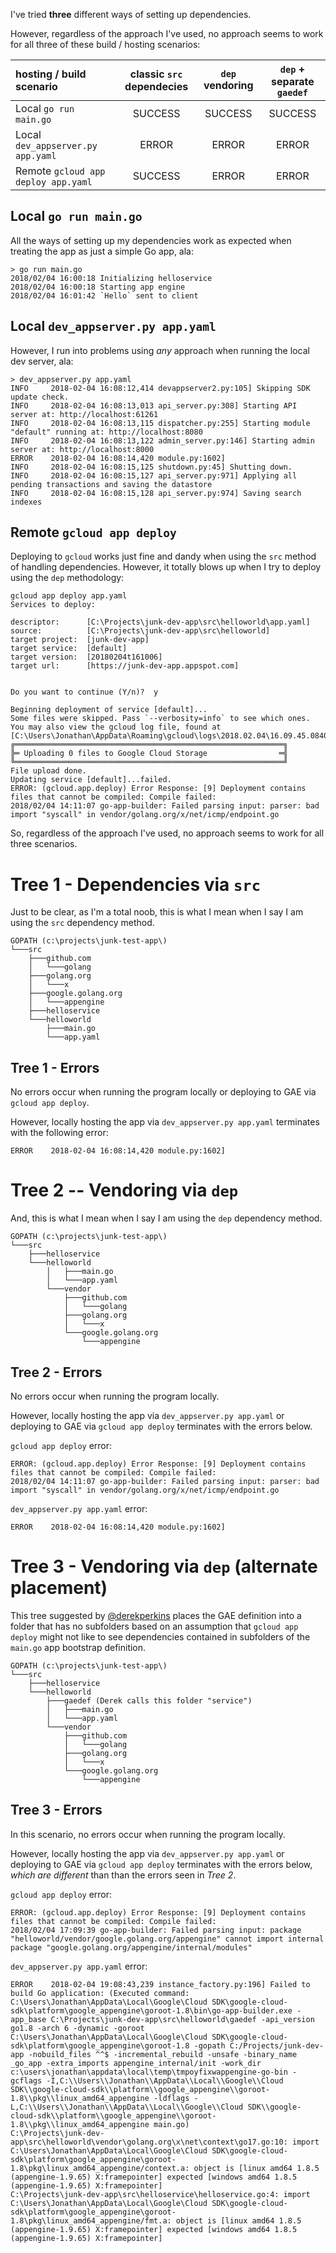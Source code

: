 I've tried **three** different ways of setting up dependencies.

However, regardless of the approach I've used, no approach seems to work for all three of these build / hosting scenarios:

| hosting / build scenario            | classic `src` dependecies | `dep` vendoring | `dep` + separate `gaedef` |
| :---------------------------------- | :-----------------------: | :-------------: | :-----------------------: |
| Local `go run main.go`              | SUCCESS                   | SUCCESS         | SUCCESS                   |
| Local `dev_appserver.py app.yaml`   | ERROR                     | ERROR           | ERROR                     |
| Remote `gcloud app deploy app.yaml` | SUCCESS                   | ERROR           | ERROR                     |

## Local `go run main.go`

All the ways of setting up my dependencies work as expected when treating the app as just a simple Go app, ala:

```
> go run main.go
2018/02/04 16:00:18 Initializing helloservice
2018/02/04 16:00:18 Starting app engine
2018/02/04 16:01:42 `Hello` sent to client
```

## Local `dev_appserver.py app.yaml`

However, I run into problems using _any_ approach when running the local dev server, ala:

```
> dev_appserver.py app.yaml
INFO     2018-02-04 16:08:12,414 devappserver2.py:105] Skipping SDK update check.
INFO     2018-02-04 16:08:13,013 api_server.py:308] Starting API server at: http://localhost:61261
INFO     2018-02-04 16:08:13,115 dispatcher.py:255] Starting module "default" running at: http://localhost:8080
INFO     2018-02-04 16:08:13,122 admin_server.py:146] Starting admin server at: http://localhost:8000
ERROR    2018-02-04 16:08:14,420 module.py:1602]
INFO     2018-02-04 16:08:15,125 shutdown.py:45] Shutting down.
INFO     2018-02-04 16:08:15,127 api_server.py:971] Applying all pending transactions and saving the datastore
INFO     2018-02-04 16:08:15,128 api_server.py:974] Saving search indexes
```

## Remote `gcloud app deploy`

Deploying to `gcloud` works just fine and dandy when using the `src` method of handling dependencies.  However, it totally blows up when I try to deploy using the `dep` methodology:

```
gcloud app deploy app.yaml
Services to deploy:

descriptor:      [C:\Projects\junk-dev-app\src\helloworld\app.yaml]
source:          [C:\Projects\junk-dev-app\src\helloworld]
target project:  [junk-dev-app]
target service:  [default]
target version:  [20180204t161006]
target url:      [https://junk-dev-app.appspot.com]


Do you want to continue (Y/n)?  y

Beginning deployment of service [default]...
Some files were skipped. Pass `--verbosity=info` to see which ones.
You may also view the gcloud log file, found at
[C:\Users\Jonathan\AppData\Roaming\gcloud\logs\2018.02.04\16.09.45.084000.log].
╔════════════════════════════════════════════════════════════╗
╠═ Uploading 0 files to Google Cloud Storage                ═╣
╚════════════════════════════════════════════════════════════╝
File upload done.
Updating service [default]...failed.
ERROR: (gcloud.app.deploy) Error Response: [9] Deployment contains files that cannot be compiled: Compile failed:
2018/02/04 14:11:07 go-app-builder: Failed parsing input: parser: bad import "syscall" in vendor/golang.org/x/net/icmp/endpoint.go
```

So, regardless of the approach I've used, no approach seems to work for all three scenarios.


# Tree 1 - Dependencies via `src`

Just to be clear, as I'm a total noob, this is what I mean when I say I am using the `src` dependency method.

```
GOPATH (c:\projects\junk-test-app\)
└───src
    ├───github.com
    │   └───golang
    ├───golang.org
    │   └───x
    ├───google.golang.org
    │   └───appengine
    ├───helloservice
    └───helloworld
        ├───main.go
        └───app.yaml
```

## Tree 1 - Errors

No errors occur when running the program locally or deploying to GAE via `gcloud app deploy`.

However, locally hosting the app via `dev_appserver.py app.yaml` terminates with the following error:
```
ERROR    2018-02-04 16:08:14,420 module.py:1602]
```

# Tree 2 -- Vendoring via `dep`

And, this is what I mean when I say I am using the `dep` dependency method.

```
GOPATH (c:\projects\junk-test-app\)
└───src
    ├───helloservice
    └───helloworld
        │   ├───main.go
        │   └───app.yaml
        └───vendor
            ├───github.com
            │   └───golang
            ├───golang.org
            │   └───x
            └───google.golang.org
                └───appengine
```

## Tree 2 - Errors

No errors occur when running the program locally.

However, locally hosting the app via `dev_appserver.py app.yaml` or deploying to GAE via `gcloud app deploy` terminates with the errors below.

`gcloud app deploy` error:
```
ERROR: (gcloud.app.deploy) Error Response: [9] Deployment contains files that cannot be compiled: Compile failed:
2018/02/04 14:11:07 go-app-builder: Failed parsing input: parser: bad import "syscall" in vendor/golang.org/x/net/icmp/endpoint.go
```

`dev_appserver.py app.yaml` error:
```
ERROR    2018-02-04 16:08:14,420 module.py:1602]
```

Tree 3 - Vendoring via `dep` (alternate placement)
==============================================================

This tree suggested by [@derekperkins](https://github.com/derekperkins) places the GAE definition into a folder that has no subfolders based on an assumption that `gcloud app deploy` might not like to see dependencies contained in subfolders of the `main.go` app bootstrap definition.

```
GOPATH (c:\projects\junk-test-app\)
└───src
    ├───helloservice
    └───helloworld
        ├───gaedef (Derek calls this folder "service")
        │   ├───main.go
        │   └───app.yaml
        └───vendor
            ├───github.com
            │   └───golang
            ├───golang.org
            │   └───x
            └───google.golang.org
                └───appengine
```

## Tree 3 - Errors

In this scenario, no errors occur when running the program locally.

However, locally hosting the app via `dev_appserver.py app.yaml` or deploying to GAE via `gcloud app deploy` terminates with the errors below, *which are different* than than the errors seen in *Tree 2*. 

`gcloud app deploy` error:
```
ERROR: (gcloud.app.deploy) Error Response: [9] Deployment contains files that cannot be compiled: Compile failed:
2018/02/04 17:09:39 go-app-builder: Failed parsing input: package "helloworld/vendor/google.golang.org/appengine" cannot import internal package "google.golang.org/appengine/internal/modules"
```

`dev_appserver.py app.yaml` error:
```
ERROR    2018-02-04 19:08:43,239 instance_factory.py:196] Failed to build Go application: (Executed command: C:\Users\Jonathan\AppData\Local\Google\Cloud SDK\google-cloud-sdk\platform\google_appengine\goroot-1.8\bin\go-app-builder.exe -app_base C:\Projects\junk-dev-app\src\helloworld\gaedef -api_version go1.8 -arch 6 -dynamic -goroot C:\Users\Jonathan\AppData\Local\Google\Cloud SDK\google-cloud-sdk\platform\google_appengine\goroot-1.8 -gopath C:/Projects/junk-dev-app -nobuild_files ^^$ -incremental_rebuild -unsafe -binary_name _go_app -extra_imports appengine_internal/init -work_dir c:\users\jonathan\appdata\local\temp\tmpoyfixwappengine-go-bin -gcflags -I,C:\\Users\\Jonathan\\AppData\\Local\\Google\\Cloud SDK\\google-cloud-sdk\\platform\\google_appengine\\goroot-1.8\\pkg\\linux_amd64_appengine -ldflags -L,C:\\Users\\Jonathan\\AppData\\Local\\Google\\Cloud SDK\\google-cloud-sdk\\platform\\google_appengine\\goroot-1.8\\pkg\\linux_amd64_appengine main.go)
C:\Projects\junk-dev-app\src\helloworld\vendor\golang.org\x\net\context\go17.go:10: import C:\Users\Jonathan\AppData\Local\Google\Cloud SDK\google-cloud-sdk\platform\google_appengine\goroot-1.8\pkg\linux_amd64_appengine/context.a: object is [linux amd64 1.8.5 (appengine-1.9.65) X:framepointer] expected [windows amd64 1.8.5 (appengine-1.9.65) X:framepointer]
C:\Projects\junk-dev-app\src\helloservice\helloservice.go:4: import C:\Users\Jonathan\AppData\Local\Google\Cloud SDK\google-cloud-sdk\platform\google_appengine\goroot-1.8\pkg\linux_amd64_appengine/fmt.a: object is [linux amd64 1.8.5 (appengine-1.9.65) X:framepointer] expected [windows amd64 1.8.5 (appengine-1.9.65) X:framepointer]
```

